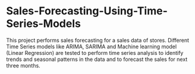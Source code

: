 # Sales-Forecasting-Using-Time-Series-Models
This project performs sales forecasting for a sales data of stores. Different Time Series models like ARIMA, SARIMA and Machine learning model (Linear Regression)  are tested to perform time series analysis to identify trends and seasonal patterns in the data and to forecast the sales for next three months. 
